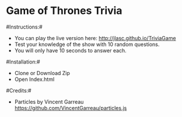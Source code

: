 # Game of Thrones Trivia #

#Instructions:#
- You can play the live version here: http://jlasc.github.io/TriviaGame
- Test your knowledge of the show with 10 random questions. 
- You will only have 10 seconds to answer each. 


#Installation:#
- Clone or Download Zip
- Open Index.html


#Credits:#
- Particles by Vincent Garreau https://github.com/VincentGarreau/particles.js 

